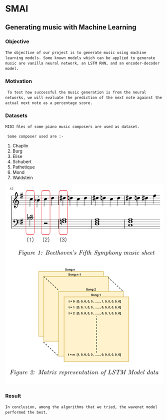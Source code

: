 # SMAI

## Generating music with Machine Learning

### Objective


`The objective of our project is to generate music using machine learning models. Some known models which can be applied to generate music are vanilla neural network, an LSTM RNN, and an encoder-decoder model.`

### Motivation

` To test how successful the music generation is from the neural networks, we will evaluate the prediction of the next note against the actual next note as a percentage score.`

### Datasets 

`MIDI ﬁles of some piano music composers are used as dataset.`

` Some composer used are :-`

1. Chaplin 
2. Burg
3. Elise
4. Schubert
5. Pathetique
6. Mond
7. Waldstein

![alt](./Beethoven%20image.png)
![alt](./LSTM%20Model%20data.png)

### Result
`In conclusion, among the algorithms that we tried, the wavenet model performed the best.`